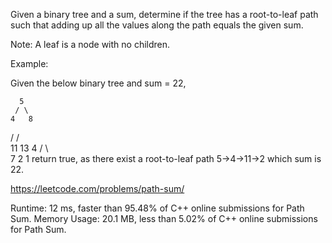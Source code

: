 Given a binary tree and a sum, determine if the tree has a root-to-leaf path such that adding up all the values along the path equals the given sum.

Note: A leaf is a node with no children.

Example:

Given the below binary tree and sum = 22,

      5
     / \
    4   8
   /   / \
  11  13  4
 /  \      \
7    2      1
return true, as there exist a root-to-leaf path 5->4->11->2 which sum is 22.

https://leetcode.com/problems/path-sum/

Runtime: 12 ms, faster than 95.48% of C++ online submissions for Path Sum.
Memory Usage: 20.1 MB, less than 5.02% of C++ online submissions for Path Sum.
